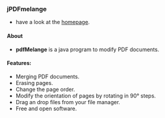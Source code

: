 ### jPDFmelange

* have a look at the [homepage](http://dertoki.github.io/pdfMelange).

#### About

* **pdfMelange** is a java program to modify PDF documents.

#### Features:

* Merging PDF documents.
* Erasing pages.
* Change the page order.
* Modify the orientation of pages by rotating in 90° steps.
* Drag an drop files from your file manager.
* Free and open software.
